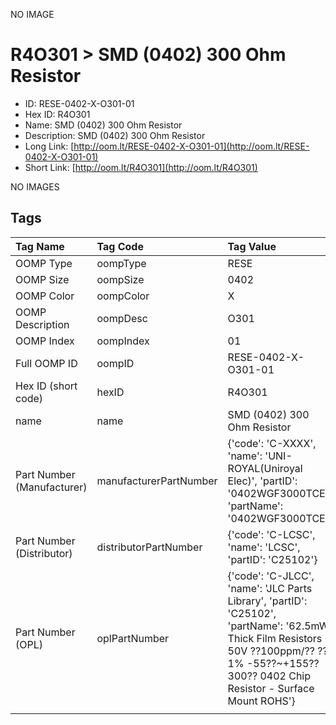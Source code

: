 


  
NO IMAGE  
# R4O301 > SMD (0402) 300 Ohm Resistor

- ID: RESE-0402-X-O301-01
- Hex ID: R4O301
- Name: SMD (0402) 300 Ohm Resistor
- Description: SMD (0402) 300 Ohm Resistor
- Long Link: [http://oom.lt/RESE-0402-X-O301-01](http://oom.lt/RESE-0402-X-O301-01)
- Short Link: [http://oom.lt/R4O301](http://oom.lt/R4O301)
  
NO IMAGES  
## Tags
  

|Tag Name|Tag Code|Tag Value|
| :--- | :--- | :--- |
|OOMP Type|oompType|RESE|
|OOMP Size|oompSize|0402|
|OOMP Color|oompColor|X|
|OOMP Description|oompDesc|O301|
|OOMP Index|oompIndex|01|
|Full OOMP ID|oompID|RESE-0402-X-O301-01|
|Hex ID (short code)|hexID|R4O301|
|name|name|SMD (0402) 300 Ohm Resistor|
|Part Number (Manufacturer)|manufacturerPartNumber|{'code': 'C-XXXX', 'name': 'UNI-ROYAL(Uniroyal Elec)', 'partID': '0402WGF3000TCE', 'partName': '0402WGF3000TCE'}|
|Part Number (Distributor)|distributorPartNumber|{'code': 'C-LCSC', 'name': 'LCSC', 'partID': 'C25102'}|
|Part Number (OPL)|oplPartNumber|{'code': 'C-JLCC', 'name': 'JLC Parts Library', 'partID': 'C25102', 'partName': '62.5mW Thick Film Resistors 50V ??100ppm/?? ??1% -55??~+155?? 300?? 0402  Chip Resistor - Surface Mount ROHS'}|
||||
